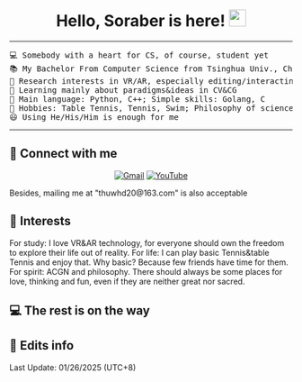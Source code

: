 <h1 align="center">
Hello, Soraber is here!
	<a href="https://github.com/Soraber" target="_self">
		<img src="https://media.giphy.com/media/hvRJCLFzcasrR4ia7z/giphy.gif" width="30">
	</a>
</h1>

<hr>

<pre>
💻 Somebody with a heart for CS, of course, student yet
📚 My Bachelor From Computer Science from Tsinghua Univ., China & Looking for chances of further study 
📝 Research interests in VR/AR, especially editing/interacting stuffs  
🌱 Learning mainly about paradigms&ideas in CV&CG
🌟 Main language: Python, C++; Simple skills: Golang, C
🚩 Hobbies: Table Tennis, Tennis, Swim; Philosophy of science and society; House Music and Expressionism Arts; Video Games (like SH2)
😃 Using He/His/Him is enough for me
</pre>
<hr>

## 🤝 Connect with me

<p align="center">
	<a href="mailto:wuhongda2012@gmail.com"><img img src="https://img.shields.io/badge/gmail-%23EA4335.svg?style=plastic&logo=gmail&logoColor=white" alt="Gmail"/></a>
    	<a href="https://www.youtube.com/@HongdaWu/"><img src="https://img.shields.io/badge/YouTube-%23FF0000.svg?logo=YouTube&logoColor=white" alt="YouTube"/></a>
</p>
Besides, mailing me at "thuwhd20@163.com" is also acceptable

## 📝 Interests
For study: I love VR&AR technology, for everyone should own the freedom to explore their life out of reality.
For life: I can play basic Tennis&table Tennis and enjoy that. Why basic? Because few friends have time for them.
For spirit: ACGN and philosophy. There should always be some places for love, thinking and fun, even if they are neither great nor sacred.

## 💻 The rest is on the way

## 📝 Edits info
Last Update: 01/26/2025 (UTC+8)
